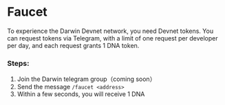 # Faucet

To experience the Darwin Devnet network, you need Devnet tokens. You can request tokens via Telegram, with a limit of one request per developer per day, and each request grants 1 DNA token.

### Steps:

1. Join the Darwin telegram group（coming soon）
2. Send the message `/faucet <address>`
3. Within a few seconds, you will receive 1 DNA
